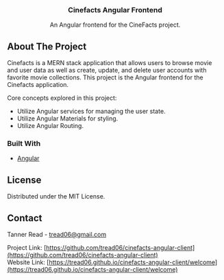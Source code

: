 <br />
<div align="center"> 

  <h3 align="center">Cinefacts Angular Frontend</h3>

  <p align="center">
    An Angular frontend for the CineFacts project.
  </p>
</div>


<!-- ABOUT THE PROJECT -->
## About The Project

Cinefacts is a MERN stack application that allows users to browse movie and user data as well as create, update, and delete user accounts with favorite movie collections. This project is the Angular frontend for the Cinefacts application.

Core concepts explored in this project:
* Utilize Angular services for managing the user state.
* Utilize Angular Materials for styling.
* Utilize Angular Routing.

### Built With

* [Angular](https://angular.io/)

<!-- LICENSE -->
## License

Distributed under the MIT License.

<!-- CONTACT -->
## Contact

Tanner Read - tread06@gmail.com

Project Link: [https://github.com/tread06/cinefacts-angular-client](https://github.com/tread06/cinefacts-angular-client)
<br />
Website Link: [https://tread06.github.io/cinefacts-angular-client/welcome](https://tread06.github.io/cinefacts-angular-client/welcome)

<!-- MARKDOWN LINKS & IMAGES -->
[product-screenshot]: images/screenshot.png
